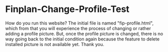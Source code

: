 # Finplan-Change-Profile-Test
How do you run this website?
The initial file is named "fip-profile.html", which from that you will experience the process of changing or rather adding a profile picture. But, once the profile picture is changed, there is no way going back to the initial condition again because the feature to delete installed picture is not available yet.
Thank you.
